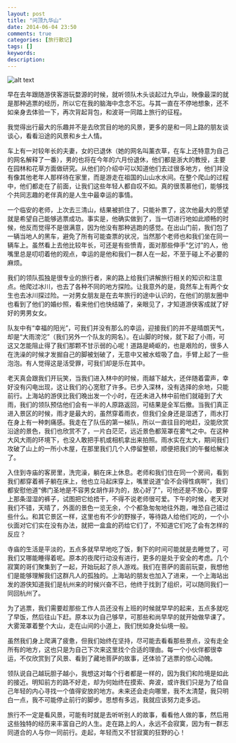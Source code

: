 ```yaml
---
layout: post
title: "问顶九华山"
date: 2014-06-04 23:50
comments: true
categories: [旅行散记]
tags: []
keywords: 
description: 
---
```

![alt text](http://ww3.sinaimg.cn/large/9b861b47jw1dwvw6ogp3dj.jpg)

早在去年跟随游侠客游玩婺源的时候，就听领队木头谈起过九华山，映像最深的就是那种逃票的经历，所以它在我的脑海中念念不忘。与其一直在不停地想象，还不如亲身去体验一下，再次背起背包，和波哥一同踏上旅行的征程。

我觉得出行最大的乐趣并不是去欣赏目的地的风景，更多的是和一同上路的朋友谈谈心，看看沿途的风景和乡土人情。

车上有一对较年长的夫妻，女的已退休（她的网名叫薰衣草，在车上还特意为自己的网名解释了一番），男的也将在今年的六月份退休，他们都是浙大的教授，主要在园林和花草方面做研究。从他们的介绍中可以知道他们去过很多地方，他们并没有像其他老年人那样待在家里，而是游走在祖国的山山水水间。在整个爬山的过程中，他们都走在了前面，让我们这些年轻人都自叹不如。真的很羡慕他们，能够找个共同志趣的老伴真的是人生中最幸运的事情。

<!--more-->
一个临安的老师，上次去三清山，结果被抓住了，只能补票了，这次他最大的愿望就是希望自己能够逃票成功。事实是，他确实做到了，当一切进行地如此顺畅的时候，他反而觉得不是很满意，因为他没有那种逃跑的感觉。在出山门前，我们包了一辆当地人的黑车，避免了所有可能查票的状况，当然那个老师也和我们坐在同一辆车上。虽然看上去他比较年长，可还是有些愤青，面对那些伸手“乞讨”的人，他嘴里总是叨叨着他的观点，幸运的是他和我们一群人在一起，不至于碰上不必要的麻烦。

我们的领队孤独是很专业的旅行者，来的路上给我们讲解旅行相关的知识和注意点。他爬过冰川，也去了各种不同的地方探险。让我意外的是，竟然车上有两个女生也去冰川探过险。一对男女朋友是在去年旅行的途中认识的，在他们的朋友圈中也看到了他们的婚纱照，看来他们也快结婚了，亲眼见了，才知道游侠客成就了好好的男男女女。

队友中有“幸福的阳光”，可我们并没有那么的幸运，迎接我们的并不是晴朗天气，却是“大雨滂沱”（我们另外一个队友的网名）。在山脚的时候，就下起了小雨，可这又怎能阻止得了我们那颗不甘示弱的心呢！道路是崎岖的，也是艰险的，很多人在洗澡的时候才发掘自己的脚被划破了，无意中又被水蛭吸了血，手臂上起了一些泡泡。有人觉得这是活受罪，可我们却是乐在其中。

老天真会跟我们开玩笑，当我们进入林中的时候，雨越下越大，还伴随着雷声，幸好没有闪电出现，这让我们的心宽慰了许多。已步入深林，没有选择的余地，只能前行。上海站的游侠比我们晚出发一个小时，在还未进入林中前他们就碰到了大雨，我们的领队预估他们会有一半的人原路返回，可结果是全军后撤。当我们真正进入景区的时候，雨才是最大的，虽然穿着雨衣，但我们全身还是湿透了，雨水打在身上有一种刺痛感。我走在了队伍的第一梯队，所以一直往目的地赶，没能欣赏沿途的景色，我们也欣赏不了，一片白茫茫，远近景色都笼罩在雾气之中。在这种大风大雨的环境下，也没人敢把手机或相机拿出来拍照。雨水实在太大，期间我们攻破了山上的一所小木屋，在那里我们几个人停留整顿，顺便把我们的午餐给解决了。

入住到寺庙的客房里，洗完澡，躺在床上休息。老师和我们住在同一个房间，看到我们都穿着裤子躺在床上，他也立马起床穿上，嘴里说道“会不会得性病啊”，我们都安慰他道“佛门圣地是不容男女胡作非为的，放心好了”，可他还是不放心，要穿上那条湿湿的裤子，试图把它给捂干，不得不说老师很可爱。下午的时候，老天对我们不错，天晴了，外面的景色一览无余，个个都急匆匆地往外跑，唯恐自己错过些什么。和其它景区一样，这里也有不少的野猴子，等待路人给他们吃的，一个小伙面对它们实在没有办法，就把一盒盒的药给它们了，不知道它们吃了会有怎样的反应？

寺庙的生活是平淡的，五点多就早早地吃了饭，剩下的时间可能就是去睡觉了，可我们又哪能睡得着呢。原本的夜爬行动没有进行，更多的是处于安全的考虑。几个寂寞的哥们聚集到了一起，开始玩起了杀人游戏。我们在菩萨的面前玩耍，我想他们是能够理解我们这群凡人的孤独的。上海站的朋友也加入了进来，一个上海站出发的游侠知道我们是杭州来的时候兴奋不已，他终于找到了组织，可以随同我们一同回杭州了。

为了逃票，我们需要趁那些工作人员还没有上班的时候就早早的起来，五点多就吃了早饭，然后往山下赶。原本以为自己够早，可那些和尚早早的就开始做早课了。大雾笼罩着整个大山，走在山间的小道上，我们恍如身处仙境一般。

虽然我们身上爬满了疲惫，但我们始终在坚持，尽可能去看看那些景点，没有走全所有的地方，这也只是为自己下次来这里找个合适的理由。每一个小伙伴都很幸运，不仅欣赏到了风景、看到了藏地菩萨的故事，还体验了逃票的惊心动魄。

领队说自己越玩胆子越小，我想这对每个行者都是一样的，因为我们和险境是如此的接近。明知前方的路不好走，却为何始终在摸索、奔波，或许我们只是为了给自己年轻的内心寻找一个值得安放的地方。未来还会走向哪里，我不太清楚，我只明白一点，我不可能停止前行的脚步。思想有多远，我就应该努力走多远。

旅行不一定是看风景，可能有时就是去听听别人的故事，看看他人做的事，然后用这些独特的经历来丰富自己的人生。走在路上的人，永远不会寂寞，因为有一群志同道合的人与你一同前行。走起，年轻而又不甘寂寞的狂野的心！